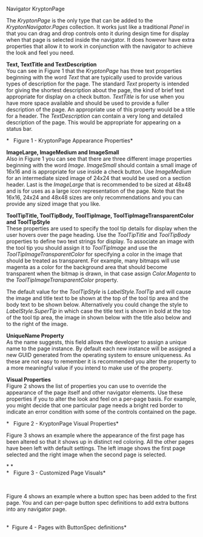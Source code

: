 Navigator KryptonPage

The *KryptonPage* is the only type that can be added to the
*KryptonNavigator.Pages* collection. It works just like a traditional *Panel* in
that you can drag and drop controls onto it during design time for display when
that page is selected inside the navigator. It does however have extra
properties that allow it to work in conjunction with the navigator to achieve
the look and feel you need.  
  
  
**Text, TextTitle and TextDescription**  
You can see in Figure 1 that the *KryptonPage* has three text properties
beginning with the word *Text* that are typically used to provide various types
of description for the page. The standard *Text* property is intended for giving
the shortest description about the page, the kind of brief text appropriate for
display on a check button. *TextTitle* is for use when you have more space
available and should be used to provide a fuller description of the page. An
appropriate use of this property would be a title for a header. The
*TextDescription* can contain a very long and detailed description of the page.
This would be appropriate for appearing on a status bar.  
  
  
*   Figure 1 - KryptonPage Appearance Properties*  
  
  
**ImageLarge, ImageMedium and ImageSmall**  
Also in Figure 1 you can see that there are three different image properties
beginning with the word *Image*. *ImageSmall* should contain a small image of
16x16 and is appropriate for use inside a check button. Use *ImageMedium* for an
intermediate sized image of 24x24 that would be used on a section header. Last
is the *ImageLarge* that is recommended to be sized at 48x48 and is for uses as
a large icon representation of the page. Note that the 16x16, 24x24 and
48x48 sizes are only recommendations and you can provide any sized image that
you like.  
  
**ToolTipTitle, ToolTipBody, ToolTipImage, ToolTipImageTransparentColor and
ToolTipStyle**  
These properties are used to specify the tool tip details for display when the
user hovers over the page heading. Use the *ToolTipTitle* and *ToolTipBody*
properties to define two text strings for display. To associate an image with
the tool tip you should assign it to *ToolTipImage* and use the
*ToolTipImageTransparentColor* for specifying a color in the image that should
be treated as transparent. For example, many bitmaps will use magenta as a color
for the background area that should become transparent when the bitmap is drawn,
in that case assign *Color.Magenta* to the
*ToolTipImageTransparentColor* property.

The default value for the *ToolTipStyle* is *LabelStyle.ToolTip* and will cause
the image and title text to be shown at the top of the tool tip area and the
body text to be shown below. Alternatively you could change the style to
*LabelStyle.SuperTip* in which case the title text is shown in bold at the top
of the tool tip area, the image in shown below with the title also below and to
the right of the image.

**UniqueName Property**  
As the name suggests, this field allows the developer to assign a unique name to
the page instance. By default each new instance will be assigned a new GUID
generated from the operating system to ensure uniqueness. As these are not easy
to remember it is recommended you alter the property to a more meaningful value
if you intend to make use of the property.  
  
  
**Visual Properties**  
Figure 2 shows the list of properties you can use to override the appearance of
the page itself and other navigator elements. Use these properties if you to
alter the look and feel on a per-page basis. For example, you might decide that
one particular page needs a bright red border to indicate an error condition
with some of the controls contained on the page.

*   Figure 2 - KryptonPage Visual Properties*

Figure 3 shows an example where the appearance of the first page has been
altered so that it shows up in distinct red coloring. All the other pages have
been left with default settings. The left image shows the first page selected
and the right image when the second page is selected.  
  
* *  
*   Figure 3 - Customized Page Visuals*

 

Figure 4 shows an example where a button spec has been added to the first page.
You and can per-page button spec definitions to add extra buttons into any
navigator page.

   
*  Figure 4 - Pages with ButtonSpec definitions*
